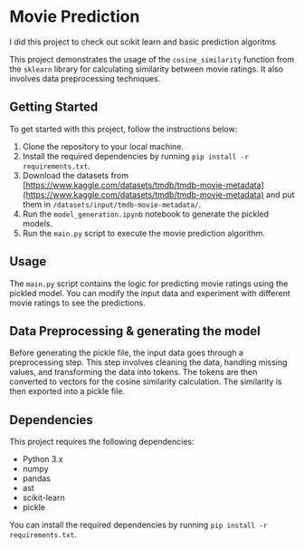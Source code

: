 # Movie Prediction

I did this project to check out scikit learn and basic prediction algoritms

This project demonstrates the usage of the `cosine_similarity` function from the `sklearn` library for calculating similarity between movie ratings. It also involves data preprocessing techniques.

## Getting Started

To get started with this project, follow the instructions below:

1. Clone the repository to your local machine.
2. Install the required dependencies by running `pip install -r requirements.txt`.
3. Download the datasets from [https://www.kaggle.com/datasets/tmdb/tmdb-movie-metadata](https://www.kaggle.com/datasets/tmdb/tmdb-movie-metadata) and put them in `/datasets/input/tmdb-movie-metadata/`.
4. Run the `model_generation.ipynb` notebook to generate the pickled models.
5. Run the `main.py` script to execute the movie prediction algorithm.

## Usage

The `main.py` script contains the logic for predicting movie ratings using the pickled model. You can modify the input data and experiment with different movie ratings to see the predictions.

## Data Preprocessing & generating the model

Before generating the pickle file, the input data goes through a preprocessing step. This step involves cleaning the data, handling missing values, and transforming the data into tokens. The tokens are then converted to vectors for the cosine similarity calculation. The similarity is then exported into a pickle file.

## Dependencies

This project requires the following dependencies:

- Python 3.x
- numpy
- pandas
- ast
- scikit-learn
- pickle

You can install the required dependencies by running `pip install -r requirements.txt`.
